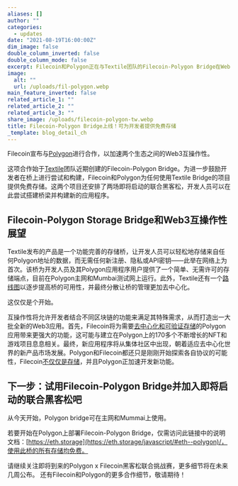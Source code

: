 ```yaml
---
aliases: []
author: ""
categories:
  - updates
date: "2021-08-19T16:00:00Z"
dim_image: false
double_column_inverted: false
double_column_mode: false
excerpt: Filecoin和Polygon正在与Textile团队的Filecoin-Polygon Bridge在Web3互操作性方面进行合作。
image:
  alt: ""
  url: /uploads/fil-polygon.webp
main_feature_inverted: false
related_article_1: ""
related_article_2: ""
related_article_3: ""
share_image: /uploads/filecoin-polygon-tw.webp
title: Filecoin-Polygon Bridge上线！可为开发者提供免费存储
_template: blog_detail_ch
---
```


Filecoin宣布与[Polygon](https://polygon.technology/)进行合作，以加速两个生态之间的Web3互操作性。

这项合作始于[Textile](https://www.textile.io/)团队近期创建的Filecoin-Polygon Bridge。为进一步鼓励开发者在桥上进行尝试和构建，Filecoin和Polygon为任何使用Textile Bridge的项目提供免费存储。这两个项目还安排了两场即将启动的联合黑客松，开发人员可以在此尝试搭建桥梁并构建新的应用程序。

## Filecoin-Polygon Storage Bridge和Web3互操作性展望

Textile发布的产品是一个功能完善的存储桥，让开发人员可以轻松地存储来自任何Polygon地址的数据，而无需任何新注册、隐私或API密钥——此举在网络上为首次。该桥为开发人员及其Polygon应用程序用户提供了一个简单、无需许可的存储端点，目前在Polygon主网和Mumbai测试网上运行。此外，Textile还有一个[路线图](https://eth.storage/docs#project-status)以逐步提高桥的可用性，并最终分散让桥的管理更加去中心化。

这仅仅是个开始。

互操作性将允许开发者结合不同区块链的功能来满足其特殊需求，从而打造出一大批全新的Web3应用。首先，Filecoin将为需要[去中心化和可验证存储](https://filecoin.io/blog/posts/ipfs-filecoin-and-content-persistence/)的Polygon应用带来更强大的功能，这可能与建立在Polygon上的170多个不断增长的NFT和游戏项目息息相关。最终，新应用程序将从集体社区中出现，朝着适应去中心化世界的新产品市场发展。Polygon和Filecoin都还只是刚刚开始探索各自协议的可能性，Filecoin[不仅仅是存储](https://filecoin.io/blog/posts/more-than-storage-business-opportunities-on-filecoin/)，并且Polygon正加速开发新功能。

## 下一步：试用Filecoin-Polygon Bridge并加入即将启动的联合黑客松吧

从今天开始，Polygon bridge可在主网和Mummai上使用。

若要开始在Polygon上部署Filecoin-Polygon Bridge，仅需访问此链接中的说明文档：[https://eth.storage](https://eth.storage/javascript/#eth--polygon)/，使用此桥的所有存储均免费。

请继续关注即将到来的Polygon x Filecoin黑客松联合挑战赛，更多细节将在未来几周公布。
还有Filecoin和Polygon的更多合作细节，敬请期待！
